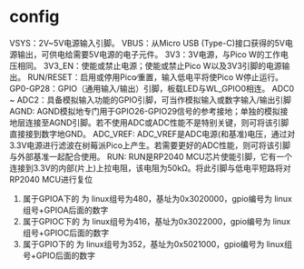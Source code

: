# config

VSYS：2V~5V电源输入引脚。
VBUS：从Micro USB (Type-C)接口获得的5V电源输出，可供电给需要5V电源的电子元件。
3V3：3V电源，与Pico W的工作电压相同。
3V3_EN：使能或禁止电源；使能或禁止Pico W以及3V3引脚的电源输出。
RUN/RESET：启用或停用Pico∕重置，输入低电平将使Pico W停止运行。
GP0-GP28：GPIO（通用输入/输出）引脚，板载LED与WL_GPIO0相连。
ADC0 ~ ADC2：具备模拟输入功能的GPIO引脚，可当作模拟输入或数字输入/输出引脚
AGND: AGND模拟地专门用于GPIO26-GPIO29信号的参考接地；单独的模拟接地层连接至AGND引脚。若不使用ADC或ADC性能不是特别关键，则可将该引脚直接接到数字地GND。
ADC_VREF: ADC_VREF是ADC电源(和基准)电压，通过对3.3V电源进行滤波在树莓派Pico上产生。若需要更好的ADC性能，则可将该引脚与外部基准一起配合使用。
RUN: RUN是RP2040 MCU芯片使能引脚，它有一个连接到3.3V的内部(片上)上拉电阻，该电阻为50kΩ。将此引脚与低电平短路将对RP2040 MCU进行复位

1. 属于GPIOA下的 为 linux组号为480，基址为0x3020000，gpio编号为 linux组号+GPIOA后面的数字
2. 属于GPIOC下的 为 linux组号为416，基址为0x3022000，gpio编号为 linux组号+GPIOC后面的数字
3. 属于GPIO下的 为 linux组号为352，基址为0x5021000，gpio编号为 linux组号+GPIO后面的数字
